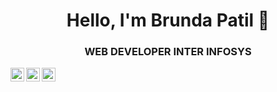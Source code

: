 <h1 align = "center">Hello, I'm Brunda Patil 👋</h1>
<h3 align = "center">WEB DEVELOPER INTER INFOSYS</h3>

<a href="https://linkedin.com/in/(https://www.linkedin.com/in/brundapatil-a06934212/)">
  <img align="left" alt="Brunda Linkdein" width="22px" src="https://cdn.jsdelivr.net/npm/simple-icons@v3/icons/linkedin.svg" />
</a>
<a href="https://github.com/Brundapatil">
  <img align="left" alt="Brunda Github" width="22px" src="https://cdn.jsdelivr.net/npm/simple-icons@v3/icons/github.svg" />
</a>
<a href="https://instagra.com//">
  <img align="left" alt="Brunda Instagram" width="22px" src="https://cdn.jsdelivr.net/npm/simple-icons@v3/icons/instagram.svg" />
</a>

<br/>
<br/>




